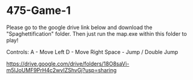 # 475-Game-1
 
Please go to the google drive link below and download the "Spaghettification" folder.
Then just run the map.exe within this folder to play!

Controls:
A - Move Left
D - Move Right
Space - Jump / Double Jump

https://drive.google.com/drive/folders/18O8saVi-m5lJoUMF9PrH4c2wvIZShvGj?usp=sharing